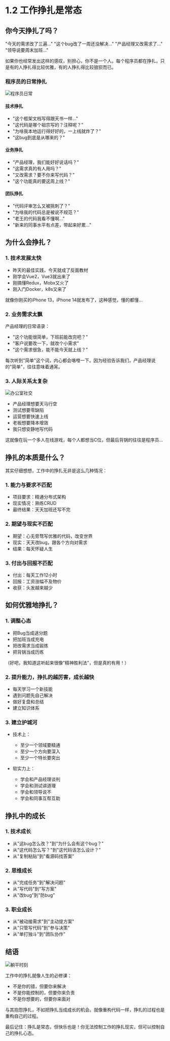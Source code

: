 # 1.2 工作挣扎是常态

## 你今天挣扎了吗？

"今天的需求改了三遍..."
"这个bug改了一周还没解决..."
"产品经理又改需求了..."
"领导说要周末加班..."

如果你也经常发出这样的感叹，别担心，你不是一个人。每个程序员都在挣扎，只是有的人挣扎得比较优雅，有的人挣扎得比较狼狈而已。

### 程序员的日常挣扎

![程序员日常](../assets/images/chapter1/programmer-daily.jpg)

#### 技术挣扎
- "这个框架文档写得跟天书一样..."
- "这代码是哪个祖宗写的？注释呢？"
- "为啥我本地运行得好好的，一上线就炸了？"
- "这bug到底是从哪来的？"

#### 业务挣扎
- "产品经理，我们能好好说话吗？"
- "这需求真的有人用吗？"
- "又改需求？要不你来写代码？"
- "这个功能真的要这周上线？"

#### 团队挣扎
- "代码评审怎么又被挑刺了？"
- "为啥我的代码总是被说不规范？"
- "老王的代码我看不懂啊..."
- "新来的同事水平有点差，带起来好累..."

## 为什么会挣扎？

### 1. 技术发展太快
- 昨天的最佳实践，今天就成了反面教材
- 刚学会Vue2，Vue3就出来了
- 刚搞懂Redux，Mobx又火了
- 刚入门Docker，k8s又来了

就像你刚买的iPhone 13，iPhone 14就发布了，这种感觉，懂的都懂...

### 2. 业务需求太飘
产品经理的日常语录：
- "这个功能很简单，下班前能改完吧？"
- "客户说要改一下，就改个小需求"
- "这个需求很急，能不能今天就上线？"

每次听到"简单"这个词，内心都会咯噔一下。因为经验告诉我们，产品经理说的"简单"，往往意味着通宵。

### 3. 人际关系太复杂

![办公室社交](../assets/images/chapter1/office-social.jpg)

- 产品经理想要天马行空
- 测试想要零缺陷
- 运营想要快速上线
- 老板想要降本增效
- 我只想安静地写代码

这就像在玩一个多人在线游戏，每个人都想当C位，但最后背锅的往往是程序员...

## 挣扎的本质是什么？

其实仔细想想，工作中的挣扎无非是这么几种情况：

### 1. 能力与要求不匹配
- 项目要求：精通分布式架构
- 现实情况：熟练CRUD
- 最终结果：天天加班还写不完

### 2. 期望与现实不匹配
- 期望：心无旁骛写优雅的代码，改变世界
- 现实：天天改bug，跟各个方向对需求
- 结果：每天怀疑人生

### 3. 付出与回报不匹配
- 付出：每天工作12小时
- 回报：工资涨幅不及物价
- 收获：头发越来越少

## 如何优雅地挣扎？

### 1. 调整心态
- 把Bug当成送分题
- 把加班当成充电
- 把改需求当成锻炼
- 把背锅当成历练

（好吧，我知道这听起来很像"精神胜利法"，但是真的有用！）

### 2. 提升能力，挣扎的越厉害，成长越快
- 每天学习一个新技能
- 遇到问题先自己解决
- 做好复盘和总结
- 建立知识体系

### 3. 建立护城河

- 技术上：
  - 至少一个领域要精通
  - 至少一个方向要深入
  - 至少一个特长要突出

- 软实力上：
  - 学会和产品经理谈判
  - 学会和测试讲道理
  - 学会和领导说不
  - 学会和同事互帮互助

## 挣扎中的成长

### 1. 技术成长
- 从"这bug怎么改？"到"为什么会有这个bug？"
- 从"这代码怎么写？"到"这代码该怎么设计？"
- 从"复制粘贴"到"看源码找答案"

### 2. 思维成长
- 从"完成任务"到"解决问题"
- 从"写代码"到"写方案"
- 从"改bug"到"防bug"

### 3. 职业成长
- 从"被动接需求"到"主动提方案"
- 从"只管写代码"到"参与决策"
- 从"单打独斗"到"团队协作"

## 结语

![躺平时刻](../assets/images/chapter1/relax.jpg)

工作中的挣扎就像人生的必修课：
- 不是你的错，但要你来解决
- 不是你能控制的，但要你来负责
- 不是你想要的，但要你来面对

与其抱怨挣扎，不如把挣扎当成成长的机会。就像重构代码一样，挣扎的过程也是重构自己的过程。

最后记住：挣扎是常态，但快乐也是！你无法控制工作的挣扎现实，但可以控制自己的挣扎心态。

